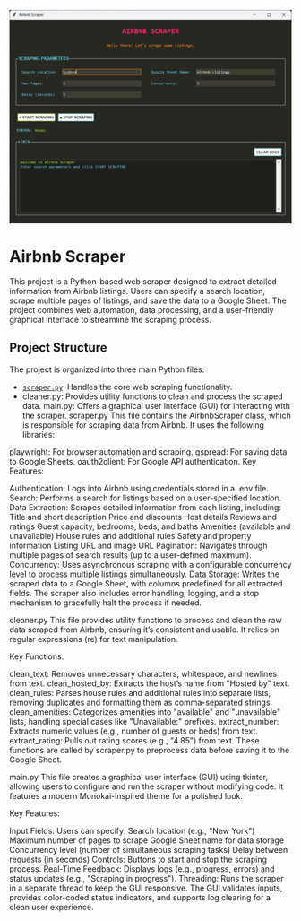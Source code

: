 !['User Interface'](https://github.com/Nickopusan13/Nickopusan-Project/blob/master/Airbnb%20Scraper/image/UI.png)
# Airbnb Scraper
This project is a Python-based web scraper designed to extract detailed information from Airbnb listings. Users can specify a search location, scrape multiple pages of listings, and save the data to a Google Sheet. The project combines web automation, data processing, and a user-friendly graphical interface to streamline the scraping process.

## Project Structure
The project is organized into three main Python files:
- [`scraper.py`](scraper.py): Handles the core web scraping functionality.
- cleaner.py: Provides utility functions to clean and process the scraped data.
main.py: Offers a graphical user interface (GUI) for interacting with the scraper.
scraper.py
This file contains the AirbnbScraper class, which is responsible for scraping data from Airbnb. It uses the following libraries:

playwright: For browser automation and scraping.
gspread: For saving data to Google Sheets.
oauth2client: For Google API authentication.
Key Features:

Authentication: Logs into Airbnb using credentials stored in a .env file.
Search: Performs a search for listings based on a user-specified location.
Data Extraction: Scrapes detailed information from each listing, including:
Title and short description
Price and discounts
Host details
Reviews and ratings
Guest capacity, bedrooms, beds, and baths
Amenities (available and unavailable)
House rules and additional rules
Safety and property information
Listing URL and image URL
Pagination: Navigates through multiple pages of search results (up to a user-defined maximum).
Concurrency: Uses asynchronous scraping with a configurable concurrency level to process multiple listings simultaneously.
Data Storage: Writes the scraped data to a Google Sheet, with columns predefined for all extracted fields.
The scraper also includes error handling, logging, and a stop mechanism to gracefully halt the process if needed.

cleaner.py
This file provides utility functions to process and clean the raw data scraped from Airbnb, ensuring it’s consistent and usable. It relies on regular expressions (re) for text manipulation.

Key Functions:

clean_text: Removes unnecessary characters, whitespace, and newlines from text.
clean_hosted_by: Extracts the host’s name from "Hosted by" text.
clean_rules: Parses house rules and additional rules into separate lists, removing duplicates and formatting them as comma-separated strings.
clean_amenities: Categorizes amenities into "available" and "unavailable" lists, handling special cases like "Unavailable:" prefixes.
extract_number: Extracts numeric values (e.g., number of guests or beds) from text.
extract_rating: Pulls out rating scores (e.g., "4.85") from text.
These functions are called by scraper.py to preprocess data before saving it to the Google Sheet.

main.py
This file creates a graphical user interface (GUI) using tkinter, allowing users to configure and run the scraper without modifying code. It features a modern Monokai-inspired theme for a polished look.

Key Features:

Input Fields: Users can specify:
Search location (e.g., "New York")
Maximum number of pages to scrape
Google Sheet name for data storage
Concurrency level (number of simultaneous scraping tasks)
Delay between requests (in seconds)
Controls: Buttons to start and stop the scraping process.
Real-Time Feedback: Displays logs (e.g., progress, errors) and status updates (e.g., "Scraping in progress").
Threading: Runs the scraper in a separate thread to keep the GUI responsive.
The GUI validates inputs, provides color-coded status indicators, and supports log clearing for a clean user experience.
